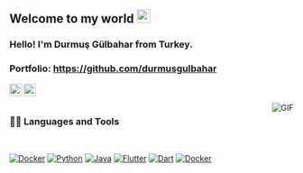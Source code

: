## Welcome to my world <img src="https://github.com/TheDudeThatCode/TheDudeThatCode/blob/master/Assets/Earth.gif" width="24px">

### Hello! I'm Durmuş Gülbahar from Turkey.

### Portfolio: https://github.com/durmusgulbahar


<a href="https://www.linkedin.com/in/durmusgulbahar/">
  <img align="left" alt="Durmuş Gülbahar" width="22px" src="https://cdn.jsdelivr.net/npm/simple-icons@v3/icons/linkedin.svg" />
</a>

<a href="https://www.instagram.com/durmusgulbaharr/">
  <img align="left" alt="Durmuş Gülbahar" width="22px" src="https://cdn.jsdelivr.net/npm/simple-icons@v3/icons/instagram.svg" />
</a>

<br />
<br />

  <img align="right" alt="GIF" src=/>
  
### 👨‍💻 Languages and Tools

<br />

[![Docker](https://img.shields.io/badge/-Docker-black?style=flat&logo=docker&link=https://github.com/durmusgulbahar)](https://github.com/durmusgulbahar) 
[![Python](https://img.shields.io/badge/-Python-black?style=flat&logo=python&link=https://github.com/durmusgulbahar)](https://github.com/durmusgulbahar)
[![Java](https://img.shields.io/badge/-Java-black?style=flat&logo=java&link=https://github.com/durmusgulbahar)](https://github.com/durmusgulbahar)
[![Flutter](https://img.shields.io/badge/-Flutter-black?style=flat&logo=flutter&link=https://github.com/durmusgulbahar)](https://github.com/durmusgulbahar)
[![Dart](https://img.shields.io/badge/-Dart-black?style=flat&logo=dart&link=https://github.com/durmusgulbahar)](https://github.com/durmusgulbahar)
[![Docker](https://img.shields.io/badge/-Docker-black?style=flat&logo=docker&link=https://github.com/durmusgulbahar)](https://github.com/durmusgulbahar)

